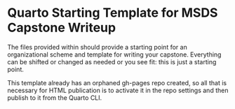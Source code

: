 # Quarto Starting Template for MSDS Capstone Writeup

The files provided within should provide a starting point for an organizational scheme and template for writing your capstone. Everything can be shifted or changed as needed or you see fit: this is just a starting point.

This template already has an orphaned gh-pages repo created, so all that is necessary for HTML publication is to activate it in the repo settings and then publish to it from the Quarto CLI.
